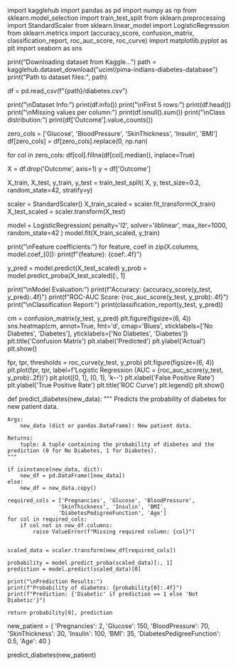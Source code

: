 import kagglehub
import pandas as pd
import numpy as np
from sklearn.model_selection import train_test_split
from sklearn.preprocessing import StandardScaler
from sklearn.linear_model import LogisticRegression
from sklearn.metrics import (accuracy_score, confusion_matrix,
                           classification_report, roc_auc_score, roc_curve)
import matplotlib.pyplot as plt
import seaborn as sns


print("Downloading dataset from Kaggle...")
path = kagglehub.dataset_download("uciml/pima-indians-diabetes-database")
print("Path to dataset files:", path)


df = pd.read_csv(f"{path}/diabetes.csv")

print("\nDataset Info:")
print(df.info())
print("\nFirst 5 rows:")
print(df.head())
print("\nMissing values per column:")
print(df.isnull().sum())
print("\nClass distribution:")
print(df['Outcome'].value_counts())


zero_cols = ['Glucose', 'BloodPressure', 'SkinThickness', 'Insulin', 'BMI']
df[zero_cols] = df[zero_cols].replace(0, np.nan)

for col in zero_cols:
    df[col].fillna(df[col].median(), inplace=True)


X = df.drop('Outcome', axis=1)
y = df['Outcome']

X_train, X_test, y_train, y_test = train_test_split(
    X, y, test_size=0.2, random_state=42, stratify=y)

scaler = StandardScaler()
X_train_scaled = scaler.fit_transform(X_train)
X_test_scaled = scaler.transform(X_test)

model = LogisticRegression(
    penalty='l2',
    solver='liblinear',
    max_iter=1000,
    random_state=42
)
model.fit(X_train_scaled, y_train)

print("\nFeature coefficients:")
for feature, coef in zip(X.columns, model.coef_[0]):
    print(f"{feature}: {coef:.4f}")


y_pred = model.predict(X_test_scaled)
y_prob = model.predict_proba(X_test_scaled)[:, 1]

print("\nModel Evaluation:")
print(f"Accuracy: {accuracy_score(y_test, y_pred):.4f}")
print(f"ROC-AUC Score: {roc_auc_score(y_test, y_prob):.4f}")
print("\nClassification Report:")
print(classification_report(y_test, y_pred))

cm = confusion_matrix(y_test, y_pred)
plt.figure(figsize=(6, 4))
sns.heatmap(cm, annot=True, fmt='d', cmap='Blues',
            xticklabels=['No Diabetes', 'Diabetes'],
            yticklabels=['No Diabetes', 'Diabetes'])
plt.title('Confusion Matrix')
plt.xlabel('Predicted')
plt.ylabel('Actual')
plt.show()

fpr, tpr, thresholds = roc_curve(y_test, y_prob)
plt.figure(figsize=(6, 4))
plt.plot(fpr, tpr, label=f'Logistic Regression (AUC = {roc_auc_score(y_test, y_prob):.2f})')
plt.plot([0, 1], [0, 1], 'k--')
plt.xlabel('False Positive Rate')
plt.ylabel('True Positive Rate')
plt.title('ROC Curve')
plt.legend()
plt.show()

def predict_diabetes(new_data):
    """
    Predicts the probability of diabetes for new patient data.

    Args:
        new_data (dict or pandas.DataFrame): New patient data.

    Returns:
        tuple: A tuple containing the probability of diabetes and the prediction (0 for No Diabetes, 1 for Diabetes).
    """

    if isinstance(new_data, dict):
        new_df = pd.DataFrame([new_data])
    else:
        new_df = new_data.copy()

    required_cols = ['Pregnancies', 'Glucose', 'BloodPressure',
                    'SkinThickness', 'Insulin', 'BMI',
                    'DiabetesPedigreeFunction', 'Age']
    for col in required_cols:
        if col not in new_df.columns:
            raise ValueError(f"Missing required column: {col}")


    scaled_data = scaler.transform(new_df[required_cols])

    probability = model.predict_proba(scaled_data)[:, 1]
    prediction = model.predict(scaled_data)[0]

    print("\nPrediction Results:")
    print(f"Probability of diabetes: {probability[0]:.4f}")
    print(f"Prediction: {'Diabetic' if prediction == 1 else 'Not Diabetic'}")

    return probability[0], prediction


new_patient = {
    'Pregnancies': 2,
    'Glucose': 150,
    'BloodPressure': 70,
    'SkinThickness': 30,
    'Insulin': 100,
    'BMI': 35,
    'DiabetesPedigreeFunction': 0.5,
    'Age': 40
}

predict_diabetes(new_patient)
